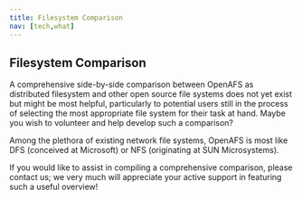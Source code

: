 ```yaml
---
title: Filesystem Comparison
nav: [tech,what]
---
```



## Filesystem Comparison ##

A comprehensive side-by-side comparison between OpenAFS as distributed filesystem and other open source file systems does not yet exist but might be most helpful, particularly to potential users still in the process of selecting the most appropriate file system for their task at hand.  Maybe you wish to volunteer and help develop such a comparison?  

Among the plethora of existing network file systems, OpenAFS is most like DFS (conceived at Microsoft) or NFS (originating at SUN Microsystems).

If you would like to assist in compiling a comprehensive comparison, please contact us; we very much will appreciate your active support in featuring such a useful overview!
